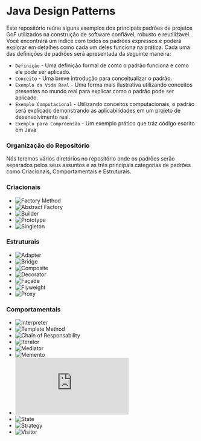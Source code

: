 # Java Design Patterns
Este repositório reúne alguns exemplos dos principais padrões de projetos GoF utilizados na construção de software confiável, robusto e reutiliźavel. Você encontrará um índice com todos os padrões expressos e poderá explorar em detalhes como cada um deles funciona na prática.
Cada uma das definições de padrões será apresentada da seguinte maneira: 

* `Definição` - Uma definição formal de como o padrão funciona e como ele pode ser aplicado.
* `Conceito` - Uma breve introdução para conceitualizar o padrão. 
* `Exemplo da Vida Real` - Uma forma mais ilustrativa utilizando conceitos presentes no mundo real para explicar como o padrão pode ser aplicado.
* `Exemplo Computacional` - Utilizando conceitos computacionais, o padrão será explicado demonstrando as aplicabilidades em um projeto de desenvolvimento real. 
* `Exemplo para Compreensão` - Um exemplo prático que tráz código escrito em Java
 
### Organização do Repositório
Nós teremos vários diretórios no repositório onde os padrões serão separados pelos seus assuntos e as três principais categorias de padrões como Criacionais, Comportamentais e Estruturais. 

### Criacionais
* ![Factory Method](#)
* ![Abstract Factory](#)
* ![Builder](#)
* ![Prototype](#)
* ![Singleton](#) 
### Estruturais
* ![Adapter](#)
* ![Bridge](#)
* ![Composite](#)
* ![Decorator](#)
* ![Façade](#)
* ![Flyweight](#)
* ![Proxy](#) 
### Comportamentais
* ![Interpreter](#)
* ![Template Method](#)
* ![Chain of Responsability](#)
* ![Iterator](#)
* ![Mediator](#)
* ![Memento](#)
* ![Observer](https://github.com/eduardowgmendes/Java-Design-Patterns-/blob/master/patterns/observable-pattern/observable-pattern.md#padr%C3%A3o-observer)
* ![State](#)
* ![Strategy](#)
* ![Visitor](#)    
